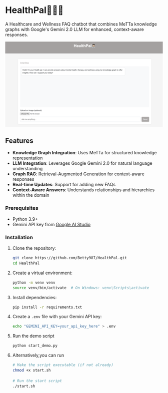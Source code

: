 # HealthPal👨🏻‍⚕️

A Healthcare and Wellness FAQ chatbot that combines MeTTa knowledge graphs with Google's Gemini 2.0 LLM for enhanced, context-aware responses.

![index Preview](./assets/frontpage.png)  


##  Features

- **Knowledge Graph Integration**: Uses MeTTa for structured knowledge representation
- **LLM Integration**: Leverages Google Gemini 2.0 for natural language understanding
- **Graph RAG**: Retrieval-Augmented Generation for context-aware responses
- **Real-time Updates**: Support for adding new FAQs
- **Context-Aware Answers**: Understands relationships and hierarchies within the domain

### Prerequisites

- Python 3.9+
- Gemini API key from [Google AI Studio](https://ai.google.dev/)

### Installation

1. Clone the repository:
   ```bash
   git clone https://github.com/Betty987/HealthPal.git
   cd HealthPal
   ```

2. Create a virtual environment:
   ```bash
   python -m venv venv
   source venv/bin/activate  # On Windows: venv\Scripts\activate
   ```

3. Install dependencies:
   ```bash
   pip install -r requirements.txt
   ```

4. Create a `.env` file with your Gemini API key:
   ```bash
   echo "GEMINI_API_KEY=your_api_key_here" > .env
   ```
5. Run the demo script
    ```bash
   python start_demo.py
   ```
6. Alternatively,you can run
    ```bash
    # Make the script executable (if not already)
    chmod +x start.sh

    # Run the start script
    ./start.sh
```


